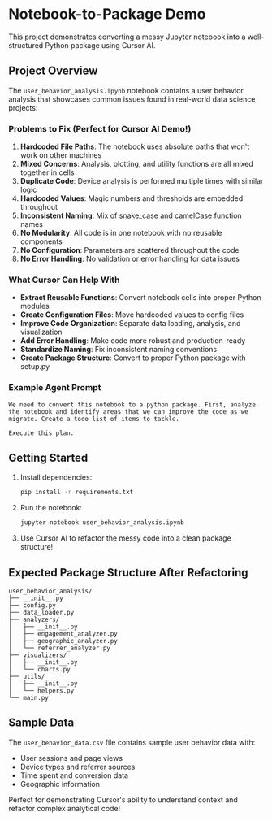 # Notebook-to-Package Demo

This project demonstrates converting a messy Jupyter notebook into a well-structured Python package using Cursor AI.

## Project Overview

The `user_behavior_analysis.ipynb` notebook contains a user behavior analysis that showcases common issues found in real-world data science projects:

### Problems to Fix (Perfect for Cursor AI Demo!)

1. **Hardcoded File Paths**: The notebook uses absolute paths that won't work on other machines
2. **Mixed Concerns**: Analysis, plotting, and utility functions are all mixed together in cells
3. **Duplicate Code**: Device analysis is performed multiple times with similar logic
4. **Hardcoded Values**: Magic numbers and thresholds are embedded throughout
5. **Inconsistent Naming**: Mix of snake_case and camelCase function names
6. **No Modularity**: All code is in one notebook with no reusable components
7. **No Configuration**: Parameters are scattered throughout the code
8. **No Error Handling**: No validation or error handling for data issues

### What Cursor Can Help With

- **Extract Reusable Functions**: Convert notebook cells into proper Python modules
- **Create Configuration Files**: Move hardcoded values to config files
- **Improve Code Organization**: Separate data loading, analysis, and visualization
- **Add Error Handling**: Make code more robust and production-ready
- **Standardize Naming**: Fix inconsistent naming conventions
- **Create Package Structure**: Convert to proper Python package with setup.py

### Example Agent Prompt
```
We need to convert this notebook to a python package. First, analyze the notebook and identify areas that we can improve the code as we migrate. Create a todo list of items to tackle.
```

```
Execute this plan.
```

## Getting Started

1. Install dependencies:
   ```bash
   pip install -r requirements.txt
   ```

2. Run the notebook:
   ```bash
   jupyter notebook user_behavior_analysis.ipynb
   ```

3. Use Cursor AI to refactor the messy code into a clean package structure!

## Expected Package Structure After Refactoring

```
user_behavior_analysis/
├── __init__.py
├── config.py
├── data_loader.py
├── analyzers/
│   ├── __init__.py
│   ├── engagement_analyzer.py
│   ├── geographic_analyzer.py
│   └── referrer_analyzer.py
├── visualizers/
│   ├── __init__.py
│   └── charts.py
├── utils/
│   ├── __init__.py
│   └── helpers.py
└── main.py
```

## Sample Data

The `user_behavior_data.csv` file contains sample user behavior data with:
- User sessions and page views
- Device types and referrer sources
- Time spent and conversion data
- Geographic information

Perfect for demonstrating Cursor's ability to understand context and refactor complex analytical code! 